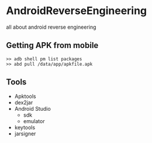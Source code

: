 # AndroidReverseEngineering
all about android reverse engineering

## Getting APK from mobile
```
>> adb shell pm list packages
>> abd pull /data/app/apkfile.apk
```

## Tools
* Apktools
* dex2jar
* Android Studio
   * sdk 
   * emulator
* keytools
* jarsigner
